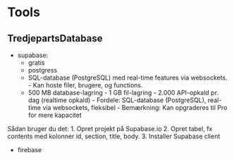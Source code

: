 # Tools

## TredjepartsDatabase
- supabase: 
    - gratis
    - postgress
    - SQL-database (PostgreSQL) med real-time features via websockets.
				- Kan hoste filer, brugere, og functions.
    - 500 MB database-lagring
				- 1 GB fil-lagring
				- 2.000 API-opkald pr. dag (realtime opkald)
				- Fordele: SQL-database (PostgreSQL), real-time via websockets, fleksibel
				- Bemærkning: Kan opgraderes til Pro for mere kapacitet
 
Sådan bruger du det:
	1.	Opret projekt på Supabase.io
	2.	Opret tabel, fx contents med kolonner id, section, title, body.
	3.	Installer Supabase client

- firebase